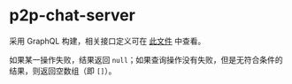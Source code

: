 # p2p-chat-server

采用 GraphQL 构建，相关接口定义可在 [此文件](./typeDefs.js) 中查看。

如果某一操作失败，结果返回 `null`；如果查询操作没有失败，但是无符合条件的结果，则返回空数组（即 `[]`）。
